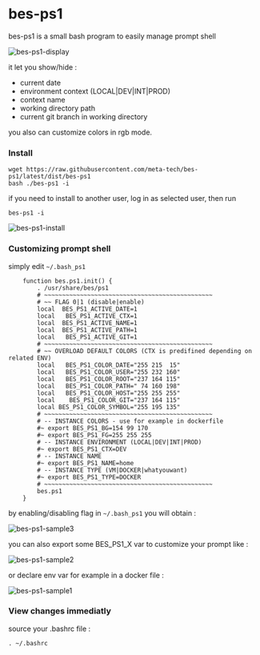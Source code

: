 bes-ps1
========

bes-ps1 is a small bash program to easily manage prompt shell

![bes-ps1-display](https://www.meta-tech.academy/img/bes-ps1.png?tmp=1)

it let you show/hide :

* current date
* environment context (LOCAL|DEV|INT|PROD)
* context name
* working directory path
* current git branch in working directory

you also can customize colors in rgb mode.

### Install

```
wget https://raw.githubusercontent.com/meta-tech/bes-ps1/latest/dist/bes-ps1
bash ./bes-ps1 -i
```

if you need to install to another user, log in as selected user, then run

```
bes-ps1 -i
```

![bes-ps1-install](https://www.meta-tech.academy/img/bes-ps1-install.png?tmp=1)


### Customizing prompt shell

simply edit `~/.bash_ps1`

```
    function bes.ps1.init() {
        . /usr/share/bes/ps1
        # ~~~~~~~~~~~~~~~~~~~~~~~~~~~~~~~~~~~~~~~~~~~~~~~
        # ~~ FLAG 0|1 (disable|enable)
        local  BES_PS1_ACTIVE_DATE=1
        local   BES_PS1_ACTIVE_CTX=1
        local  BES_PS1_ACTIVE_NAME=1
        local  BES_PS1_ACTIVE_PATH=1
        local   BES_PS1_ACTIVE_GIT=1
        # ~~~~~~~~~~~~~~~~~~~~~~~~~~~~~~~~~~~~~~~~~~~~~~~
        # ~~ OVERLOAD DEFAULT COLORS (CTX is predifined depending on related ENV)
        local   BES_PS1_COLOR_DATE="255 215  15"
        local   BES_PS1_COLOR_USER="255 232 160"
        local   BES_PS1_COLOR_ROOT="237 164 115"
        local   BES_PS1_COLOR_PATH=" 74 160 198"
        local   BES_PS1_COLOR_HOST="255 255 255"
        local    BES_PS1_COLOR_GIT="237 164 115"
        local BES_PS1_COLOR_SYMBOL="255 195 135"
        # ~~~~~~~~~~~~~~~~~~~~~~~~~~~~~~~~~~~~~~~~~~~~~~~
        # -- INSTANCE COLORS - use for example in dockerfile
        #~ export BES_PS1_BG=154 99 170
        #~ export BES_PS1_FG=255 255 255
        # -- INSTANCE ENVIRONMENT (LOCAL|DEV|INT|PROD)
        #~ export BES_PS1_CTX=DEV
        # -- INSTANCE NAME
        #~ export BES_PS1_NAME=home
        # -- INSTANCE TYPE (VM|DOCKER|whatyouwant)
        #~ export BES_PS1_TYPE=DOCKER
        # ~~~~~~~~~~~~~~~~~~~~~~~~~~~~~~~~~~~~~~~~~~~~~~~
        bes.ps1
    }
```
by enabling/disabling flag in `~/.bash_ps1` you will obtain :

![bes-ps1-sample3](https://www.meta-tech.academy/img/bes-ps1-sample3.png?tmp=2)

you can also export some BES_PS1_X var to customize your prompt like :

![bes-ps1-sample2](https://www.meta-tech.academy/img/bes-ps1-sample2.png?tmp=2)

or declare env var for example in a docker file :

![bes-ps1-sample1](https://www.meta-tech.academy/img/bes-ps1-sample1.png?tmp=3)



### View changes immediatly

source your .bashrc file :

```
. ~/.bashrc
```
